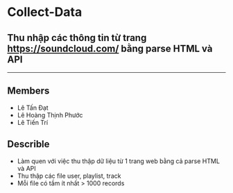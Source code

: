 # Collect-Data
## Thu nhập các thông tin từ trang https://soundcloud.com/ bằng parse HTML và API

---

## Members
- Lê Tấn Đạt
- Lê Hoàng Thịnh Phước
- Lê Tiến Trí

## Describle
* Làm quen với việc thu thập dữ liệu từ 1 trang web bằng cả parse HTML và API
* Thu thập các file user, playlist, track
* Mỗi file có tầm ít nhất > 1000 records
